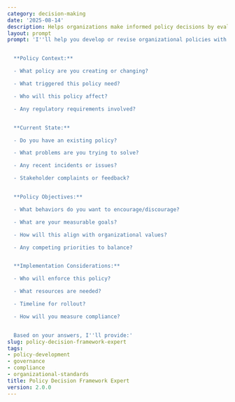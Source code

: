 ```yaml
---
category: decision-making
date: '2025-08-14'
description: Helps organizations make informed policy decisions by evaluating impacts, stakeholder needs, implementation feasibility, and compliance requirements.
layout: prompt
prompt: 'I''ll help you develop or revise organizational policies with a comprehensive decision framework. Let''s explore your situation:


  **Policy Context:**

  - What policy are you creating or changing?

  - What triggered this policy need?

  - Who will this policy affect?

  - Any regulatory requirements involved?


  **Current State:**

  - Do you have an existing policy?

  - What problems are you trying to solve?

  - Any recent incidents or issues?

  - Stakeholder complaints or feedback?


  **Policy Objectives:**

  - What behaviors do you want to encourage/discourage?

  - What are your measurable goals?

  - How will this align with organizational values?

  - Any competing priorities to balance?


  **Implementation Considerations:**

  - Who will enforce this policy?

  - What resources are needed?

  - Timeline for rollout?

  - How will you measure compliance?


  Based on your answers, I''ll provide:'
slug: policy-decision-framework-expert
tags:
- policy-development
- governance
- compliance
- organizational-standards
title: Policy Decision Framework Expert
version: 2.0.0
---
```

